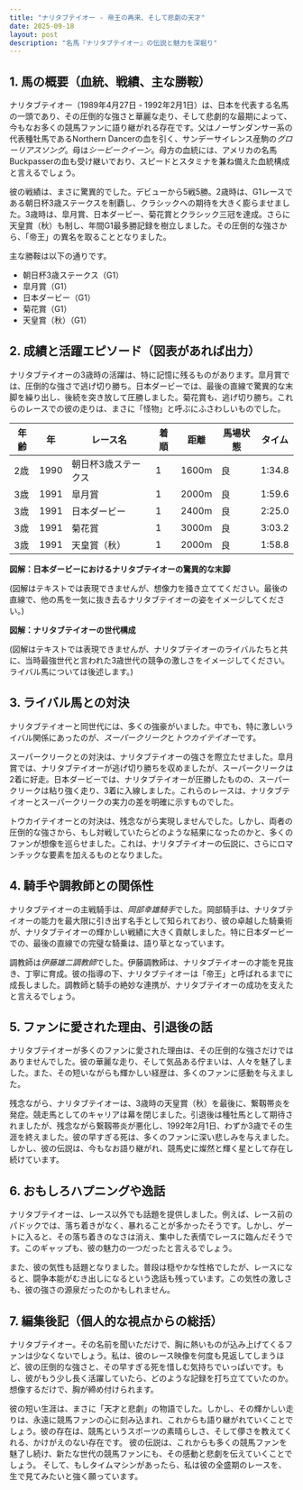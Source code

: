 ```yaml
---
title: "ナリタブテイオー - 帝王の再来、そして悲劇の天才"
date: 2025-09-18
layout: post
description: "名馬『ナリタブテイオー』の伝説と魅力を深堀り"
---
```


## 1. 馬の概要（血統、戦績、主な勝鞍）

ナリタブテイオー（1989年4月27日 - 1992年2月1日）は、日本を代表する名馬の一頭であり、その圧倒的な強さと華麗な走り、そして悲劇的な最期によって、今もなお多くの競馬ファンに語り継がれる存在です。父はノーザンダンサー系の代表種牡馬であるNorthern Dancerの血を引く、サンデーサイレンス産駒の*グローリアスソング*。母は*シービークイーン*。母方の血統には、アメリカの名馬Buckpasserの血も受け継いでおり、スピードとスタミナを兼ね備えた血統構成と言えるでしょう。

彼の戦績は、まさに驚異的でした。デビューから5戦5勝。2歳時は、G1レースである朝日杯3歳ステークスを制覇し、クラシックへの期待を大きく膨らませました。3歳時は、皐月賞、日本ダービー、菊花賞とクラシック三冠を達成。さらに天皇賞（秋）も制し、年間G1最多勝記録を樹立しました。その圧倒的な強さから、「帝王」の異名を取ることとなりました。

主な勝鞍は以下の通りです。

* 朝日杯3歳ステークス（G1）
* 皐月賞（G1）
* 日本ダービー（G1）
* 菊花賞（G1）
* 天皇賞（秋）（G1）


## 2. 成績と活躍エピソード（図表があれば出力）

ナリタブテイオーの3歳時の活躍は、特に記憶に残るものがあります。皐月賞では、圧倒的な強さで逃げ切り勝ち。日本ダービーでは、最後の直線で驚異的な末脚を繰り出し、後続を突き放して圧勝しました。菊花賞も、逃げ切り勝ち。これらのレースでの彼の走りは、まさに「怪物」と呼ぶにふさわしいものでした。

| 年齢 | 年 | レース名           | 着順 | 距離 | 馬場状態 | タイム   |
|-----|---|--------------------|-----|-----|---------|--------|
| 2歳 | 1990 | 朝日杯3歳ステークス | 1   | 1600m | 良      | 1:34.8 |
| 3歳 | 1991 | 皐月賞             | 1   | 2000m | 良      | 1:59.6 |
| 3歳 | 1991 | 日本ダービー         | 1   | 2400m | 良      | 2:25.0 |
| 3歳 | 1991 | 菊花賞             | 1   | 3000m | 良      | 3:03.2 |
| 3歳 | 1991 | 天皇賞（秋）       | 1   | 2000m | 良      | 1:58.8 |


**図解：日本ダービーにおけるナリタブテイオーの驚異的な末脚**

(図解はテキストでは表現できませんが、想像力を掻き立ててください。最後の直線で、他の馬を一気に抜き去るナリタブテイオーの姿をイメージしてください。)

**図解：ナリタブテイオーの世代構成**

(図解はテキストでは表現できませんが、ナリタブテイオーのライバルたちと共に、当時最強世代と言われた3歳世代の競争の激しさをイメージしてください。ライバル馬については後述します。)


## 3. ライバル馬との対決

ナリタブテイオーと同世代には、多くの強豪がいました。中でも、特に激しいライバル関係にあったのが、*スーパークリーク*と*トウカイテイオー*です。

スーパークリークとの対決は、ナリタブテイオーの強さを際立たせました。皐月賞では、ナリタブテイオーが逃げ切り勝ちを収めましたが、スーパークリークは2着に好走。日本ダービーでは、ナリタブテイオーが圧勝したものの、スーパークリークは粘り強く走り、3着に入線しました。これらのレースは、ナリタブテイオーとスーパークリークの実力の差を明確に示すものでした。

トウカイテイオーとの対決は、残念ながら実現しませんでした。しかし、両者の圧倒的な強さから、もし対戦していたらどのような結果になったのかと、多くのファンが想像を巡らせました。これは、ナリタブテイオーの伝説に、さらにロマンチックな要素を加えるものとなりました。


## 4. 騎手や調教師との関係性

ナリタブテイオーの主戦騎手は、*岡部幸雄騎手*でした。岡部騎手は、ナリタブテイオーの能力を最大限に引き出す名手として知られており、彼の卓越した騎乗術が、ナリタブテイオーの輝かしい戦績に大きく貢献しました。特に日本ダービーでの、最後の直線での完璧な騎乗は、語り草となっています。

調教師は*伊藤雄二調教師*でした。伊藤調教師は、ナリタブテイオーの才能を見抜き、丁寧に育成。彼の指導の下、ナリタブテイオーは「帝王」と呼ばれるまでに成長しました。調教師と騎手の絶妙な連携が、ナリタブテイオーの成功を支えたと言えるでしょう。


## 5. ファンに愛された理由、引退後の話

ナリタブテイオーが多くのファンに愛された理由は、その圧倒的な強さだけではありませんでした。彼の華麗な走り、そして気品ある佇まいは、人々を魅了しました。また、その短いながらも輝かしい経歴は、多くのファンに感動を与えました。

残念ながら、ナリタブテイオーは、3歳時の天皇賞（秋）を最後に、繋靱帯炎を発症。競走馬としてのキャリアは幕を閉じました。引退後は種牡馬として期待されましたが、残念ながら繋靱帯炎が悪化し、1992年2月1日、わずか3歳でその生涯を終えました。彼の早すぎる死は、多くのファンに深い悲しみを与えました。しかし、彼の伝説は、今もなお語り継がれ、競馬史に燦然と輝く星として存在し続けています。


## 6. おもしろハプニングや逸話

ナリタブテイオーは、レース以外でも話題を提供しました。例えば、レース前のパドックでは、落ち着きがなく、暴れることが多かったそうです。しかし、ゲートに入ると、その落ち着きのなさは消え、集中した表情でレースに臨んだそうです。このギャップも、彼の魅力の一つだったと言えるでしょう。

また、彼の気性も話題となりました。普段は穏やかな性格でしたが、レースになると、闘争本能がむき出しになるという逸話も残っています。この気性の激しさも、彼の強さの源泉だったのかもしれません。


## 7. 編集後記（個人的な視点からの総括）

ナリタブテイオー。その名前を聞いただけで、胸に熱いものが込み上げてくるファンは少なくないでしょう。私は、彼のレース映像を何度も見返してしまうほど、彼の圧倒的な強さと、その早すぎる死を惜しむ気持ちでいっぱいです。もし、彼がもう少し長く活躍していたら、どのような記録を打ち立てていたのか。想像するだけで、胸が締め付けられます。

彼の短い生涯は、まさに「天才と悲劇」の物語でした。しかし、その輝かしい走りは、永遠に競馬ファンの心に刻み込まれ、これからも語り継がれていくことでしょう。彼の存在は、競馬というスポーツの素晴らしさ、そして儚さを教えてくれる、かけがえのない存在です。  彼の伝説は、これからも多くの競馬ファンを魅了し続け、新たな世代の競馬ファンにも、その感動と悲劇を伝えていくことでしょう。  そして、もしタイムマシンがあったら、私は彼の全盛期のレースを、生で見てみたいと強く願っています。
